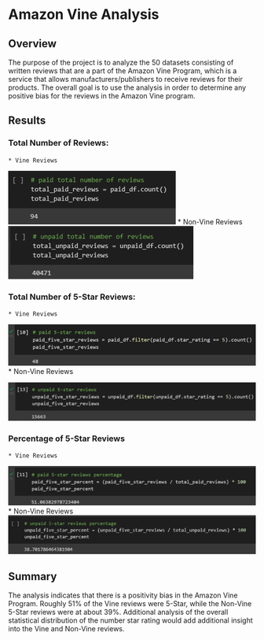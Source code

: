 # Amazon Vine Analysis

## Overview
The purpose of the project is to analyze the 50 datasets consisting of written reviews that are a part of the Amazon Vine Program, which is a service that allows manufacturers/publishers to receive reviews for their products. The overall goal is to use the analysis in order to determine any positive bias for the reviews in the Amazon Vine program. 

## Results
### Total Number of Reviews:
	* Vine Reviews
![This is an image](https://github.com/gonzojc/Amazon_Vine_Analysis/blob/main/Resources/totalreviews.PNG)
	* Non-Vine Reviews
![This is an image]( https://github.com/gonzojc/Amazon_Vine_Analysis/blob/main/Resources/totalunpaidreviews.PNG)

### Total Number of 5-Star Reviews:
	* Vine Reviews
![This is an image]( https://github.com/gonzojc/Amazon_Vine_Analysis/blob/main/Resources/5starreviews.png)
	* Non-Vine Reviews

![This is an image]( https://github.com/gonzojc/Amazon_Vine_Analysis/blob/main/Resources/unpaid5starreviews.png)

### Percentage of 5-Star Reviews
	* Vine Reviews
![This is an image]( https://github.com/gonzojc/Amazon_Vine_Analysis/blob/main/Resources/5starreviewpercentage.png)
	* Non-Vine Reviews
![This is an image]( https://github.com/gonzojc/Amazon_Vine_Analysis/blob/main/Resources/unpaid5starreviewpercentages.PNG)

## Summary
The analysis indicates that there is a positivity bias in the Amazon Vine Program. Roughly 51% of the Vine reviews were 5-Star, while the Non-Vine 5-Star reviews were at about 39%. Additional analysis of the overall statistical distribution of the number star rating would add additional insight into the Vine and Non-Vine reviews.


